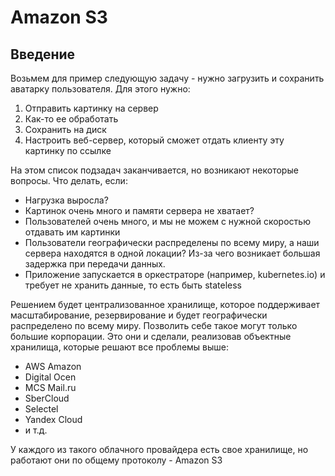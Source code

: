 # Amazon S3

## Введение

Возьмем для пример следующую задачу - нужно загрузить и сохранить аватарку пользователя. Для этого нужно:

1. Отправить картинку на сервер
2. Как-то ее обработать
3. Сохранить на диск
4. Настроить веб-сервер, который сможет отдать клиенту эту картинку по ссылке

На этом список подзадач заканчивается, но возникают некоторые вопросы. Что делать, если:

-   Нагрузка выросла?
-   Картинок очень много и памяти сервера не хватает?
-   Пользователей очень много, и мы не можем с нужной скоростью отдавать им картинки
-   Пользователи географически распределены по всему миру, а наши сервера находятся в одной локации? Из-за чего возникает большая задержка при передачи данных.
-   Приложение запускается в оркестраторе (например, kubernetes.io) и требует не хранить данные, то есть быть stateless

Решением будет централизованное хранилище, которое поддерживает масштабирование, резервирование и будет географически распределено по всему миру. Позволить себе такое могут только большие корпорации. Это они и сделали, реализовав объектные хранилища, которые решают все проблемы выше:

-   AWS Amazon
-   Digital Ocen
-   MCS Mail.ru
-   SberCloud
-   Selectel
-   Yandex Cloud
-   и т.д.

У каждого из такого облачного провайдера есть свое хранилище, но работают они по общему протоколу - Amazon S3
